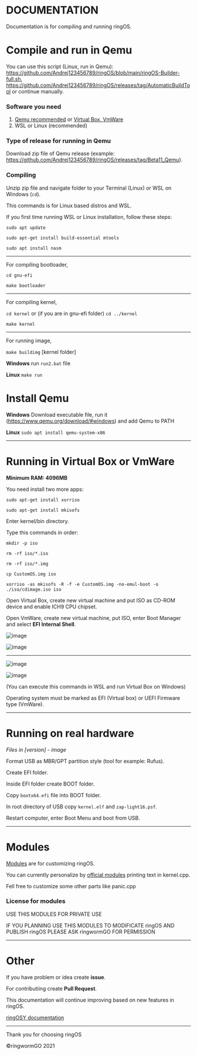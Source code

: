 # DOCUMENTATION
Documentation is for compiling and running ringOS.

# Compile and run in Qemu
You can use this script (Linux, run in Qemu): https://github.com/Andrej123456789/ringOS/blob/main/ringOS-Builder-full.sh, https://github.com/Andrej123456789/ringOS/releases/tag/AutomaticBuildTool
or continue manually.

### Software you need
1. [Qemu recommended](#install-qemu) or [Virtual Box, VmWare](#running-in-virtual-box-or-vmware)
2. WSL or Linux (recommended)

### Type of release for running in Qemu
Download zip file of Qemu release (example: https://github.com/Andrej123456789/ringOS/releases/tag/Beta11_Qemu).

### Compiling
Unzip zip file and navigate folder to your Terminal (Linux) or WSL on Windows (`cd`).

This commands is for Linux based distros and WSL.

If you first time running WSL or Linux installation, follow these steps:

`sudo apt update`

`sudo apt-get install build-essential mtools`

`sudo apt install nasm`
___________________________________________________________________

For compiling bootloader,

`cd gnu-efi`

`make bootloader`

________________________________________________________________

For compiling kernel,

`cd kernel` or (if you are in gnu-efi folder) `cd ../kernel`

`make kernel`

______________________________________________________________

For running image,

`make buildimg` [kernel folder]

**Windows** run `run2.bat` file

**Linux** `make run`


# Install Qemu

**Windows** Download executable file, run it (https://www.qemu.org/download/#windows) and add Qemu to PATH

**Linux** `sudo apt install qemu-system-x86`
___
# Running in Virtual Box or VmWare

**Minimum RAM: 4096MB**

You need install two more apps:

`sudo apt-get install xorriso`

`sudo apt-get install mkisofs`

Enter kernel/bin directory.

Type this commands in order:

`mkdir -p iso`

`rm -rf iso/*.iso`

`rm -rf iso/*.img`

`cp CustomOS.img iso`

`xorriso -as mkisofs -R -f -e CustomOS.img -no-emul-boot -o ./iso/cdimage.iso iso`

Open Virtual Box, create new virtual machine and put ISO as CD-ROM device and enable ICH9 CPU chipset.

Open VmWare, create new virtual machine, put ISO, enter Boot Manager and select **EFI Internal Shell**.

![image](https://user-images.githubusercontent.com/83548580/143719557-aee05602-e163-4693-a124-2307aa09eac0.png)

![image](https://user-images.githubusercontent.com/83548580/143719800-0600b9fe-8ca7-48bd-bd24-edc6c3048d56.png)

- - - - - - 

![image](https://user-images.githubusercontent.com/83548580/140312483-09db7765-e788-41d1-b005-c47cb27cb57e.png)

![image](https://user-images.githubusercontent.com/83548580/143719473-982e21ff-def5-4383-aa4f-3b249eab4e90.png)

(You can execute this commands in WSL and run Virtual Box on Windows)

Operating system must be marked as EFI (Virtual box) or UEFI Firmware type (VmWare).
_____
# Running on real hardware
*Files in [version] - image*

Format USB as MBR/GPT partition style (tool for example: Rufus).

Create EFI folder.

Inside EFI folder create BOOT folder.

Copy `bootx64.efi` file into BOOT folder.

In root directory of USB copy `kernel.elf` and `zap-light16.psf`.

Restart computer, enter Boot Menu and boot from USB.
___

# Modules
[Modules](https://github.com/ringwormGO-organization/ringOS/blob/main-and-beta-things/ringOS-Beta17/Modules.txt) are for customizing ringOS.

You can currently personalize by [official modules](https://github.com/ringwormGO-organization/ringOS/blob/main-and-beta-things/ringOS-Beta17/Modules.txt) printing text in kernel.cpp.

Fell free to customize some other parts like panic.cpp

### License for modules
USE THIS MODULES FOR PRIVATE USE

IF YOU PLANNING USE THIS MODULES TO MODIFICATE ringOS AND PUBLISH ringOS PLEASE ASK ringwormGO FOR PERMISSION
___

# Other

If you have problem or idea create **issue**.

For contributiing create **Pull Request**.

This documentation will continue improving based on new features in ringOS.

[ringOSY documentation](https://github.com/ringwormGO-organization/ringOS/tree/ringOSY) 
____

Thank you for choosing ringOS

©ringwormGO 2021
